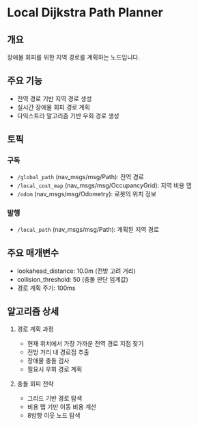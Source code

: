 # Local Dijkstra Path Planner

## 개요
장애물 회피를 위한 지역 경로를 계획하는 노드입니다.

## 주요 기능
- 전역 경로 기반 지역 경로 생성
- 실시간 장애물 회피 경로 계획
- 다익스트라 알고리즘 기반 우회 경로 생성

## 토픽
### 구독
- `/global_path` (nav_msgs/msg/Path): 전역 경로
- `/local_cost_map` (nav_msgs/msg/OccupancyGrid): 지역 비용 맵
- `/odom` (nav_msgs/msg/Odometry): 로봇의 위치 정보

### 발행
- `/local_path` (nav_msgs/msg/Path): 계획된 지역 경로

## 주요 매개변수
- lookahead_distance: 10.0m (전방 고려 거리)
- collision_threshold: 50 (충돌 판단 임계값)
- 경로 계획 주기: 100ms

## 알고리즘 상세
1. 경로 계획 과정
   - 현재 위치에서 가장 가까운 전역 경로 지점 찾기
   - 전방 거리 내 경로점 추출
   - 장애물 충돌 검사
   - 필요시 우회 경로 계획

2. 충돌 회피 전략
   - 그리드 기반 경로 탐색
   - 비용 맵 기반 이동 비용 계산
   - 8방향 이웃 노드 탐색 